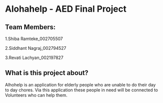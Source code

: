 Alohahelp - AED Final Project 
================================


Team Members:
-------------

1.Shiba Ramteke_002705507 

2.Siddhant Nagraj_002794527 

3.Revati Lachyan_002197827

What is this project about?
---------------------------
Alhohelp is an application for elderly people who are unable to do their day to day chores. Via this application these people in need will be connected to Volunteers who can help them.

